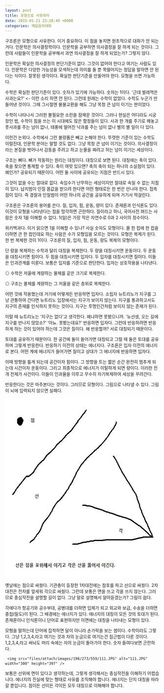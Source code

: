 ```yaml
---
layout: post
title: 모형으로 사유하라
date: 2015-01-21 23:28:49 +0900
categories: 깨달음의대화
---
```

구조론은 모형으로 사유한다. 이거 중요하다. 이 점을 놓치면 원초적으로 대화가 안 되는 거다. 인문학은 의사결정학이다. 인문학을 공부하면 의사결정을 잘 하게 되는 것이다. 그런데 사람들이 인문학을 공부해서 과연 의사결정을 잘 하게 되었는가? 그렇지 않다. 

  


인문학은 확실한 의사결정의 판단기준이 없다. 그것이 없어야 한다고 여기는 사람도 있다. 인문학은 다양한 가능성을 모색하는데 의미를 둘 뿐 똑떨어지는 정답을 말하면 안 된다는 식이다. 잘못된 생각이다. 확실한 판단기준을 만들어야 한다. 모형을 쓰면 가능하다.

  


수학은 확실한 판단기준이 있다. 숫자가 있기에 가능하다. 숫자는 1이다. ‘근데 벌레먹은 사과는요?’ <- 이런 소리 하면 안 된다. 그런데 원래는 수학이 없었다. 수학도 누군가 만들어낸 것이다. 그때 그시절엔 물물교환을 해도 그냥 목청 큰 넘이 이기는 판이었다. 

  


수학이 나타나서 그러한 불필요한 소란을 잠재운 것이다. 그러나 현실은 어디라도 시궁창인 법, 수학이 힘을 쓰는 이 시대에도 많은 함정들이 있다. 사과 한 개를 주기로 해놓고 풋사과를 주는 넘이 없나, 태풍에 떨어진 낙과를 주는 넘이 없나 별의 별 일이 다 있다. 

  


이런건 논외다. 수학에서 그런 불량품은 빼고 논해야 한다. 뚜렷한 기준이 있는 수학도 이럴진대, 인문학 분야는 말할 것도 없다. 그냥 목청 큰 넘이 이기는 것이다. 의사결정이라는 본질을 벗어나서 감동을 주려고 하고 눈물을 짜려고 하는 넘이 이기는 세상이다. 

  


구조는 뼈다. 뼈가 작동하는 원리는 대칭이다. 대칭으로 보면 된다. 대칭에는 축이 있다. 축을 찾으면 통제할 수 있다. 축이 여럿 있으면? 축의 축이 되는 하나의 소실점이 있다. 왜인가? 공유되기 때문이다. 어떤 둘 사이에 공유되는 지점은 반드시 있다. 

  


그것이 없을 수는 절대로 없다. 속임수가 난무하는 세상이지만 절대로 속일 수 없는 지점이 있다. 납치범이 인질 몸값을 받으려 한다면 어떤 형태로든 한 번은 만나야 한다. 접촉점이 있다. 즉 경찰과 인질범이 어떤 하나의 공간을 공유하게 되며 거기서 딱걸린다.

  


구조론은 구조론의 용어를 쓴다. 질, 입자, 힘, 운동, 량이 있다. 존재론과 인식론도 있다. 이것이 모형을 나타낸다는 점을 망각하면 곤란하다. 질이라고 하니, 국어사전 펴드는 사람은 숫자 1을 이해할 수 없다. 1(일)은 가장 작은 자연수로 0과 2 사이의 정수이다. 

  


위키백과다. 이거 읽으면 1을 이해할 수 있나? 사실 숫자도 모형이다. 물 한 컵에 한 컵을 더하면 큰 한 컵인데요 하는 사람은 수가 모형임을 모르는 것이다. 모형은 복제가 된다. 한 번 복제한 것이 1이다. 구조론의 질, 입자, 힘, 운동, 량도 복제의 모형이다.

  


단 량을 복제하는 수학과 달리 대칭을 복제한다. 두 량을 대칭시키면 운동이다. 두 운동을 대칭시키면 힘이다. 두 힘을 대칭시키면 입자다. 두 입자를 대칭시키면 질이다. 이들은 인과관계를 이룬다. 보통은 입자를 기준으로 판단한다. 입자는 상호작용을 나타낸다. 

  


◎ 수학은 저울에 계량하는 물체를 같은 크기로 복제한다.  
      
◎ 구조는 물체를 계량하는 그 저울을 같은 층위로 복제한다. 

  


어떤 것에 작용했는데 거기에 어떻게든 반응하면 입자다. 소립자 뉴트리노가 지구를 그냥 관통하여 간다면 뉴트리노 입장에서는 지구가 보이지 않는다. 지구를 통과하고서도 지구의 존재를 인식하지 못하는 것이다. 지구는 투명인간처럼 보이지 않는 존재가 된다. 

  


이럴 때 뉴트리노는 ‘지구는 없다’고 생각한다. 왜냐하면 못봤으니까. ‘뉴선생, 오는 길에 지구를 만나지 않았소?’ ‘아뇨. 못봤는데요?’ 반응하면 입자다. 그런데 반응하려면 반응하게 하는 것이 있어야 하는데 그것은 질이다. 왜 반응할까? 서로 대칭되기 때문이다. 

  


토대를 공유하기 때문이다. 한 공간에 둘이 들어가면 대칭되고 그럴 때 둘은 토대를 공유하며 그렇게 반응한다. 반응하기 이전의 상태는 에너지다. 구조론은 입자 이전의 에너지로 본다. 어떤 계에 에너지가 들어가면 질이고 상대가 그 에너지에 반응하면 입자다. 

  


이때 방향을 틀게 되는데 공간이자 힘이다. 그 방향을 트는 짧은 순간 완전히 멈추게 되는데 시간이자 운동이다. 그리고 최종적으로 에너지가 이탈하게 되면 량이다. 이러한 전개 전체가 사건이다. 이들이 인과율을 이루고 무수히 자기복제하여 세상을 꾸려간다. 

  


반응한다는 것은 마주본다는 것이다. 그러므로 모형이다. 그림으로 나타낼 수 있다. 그림이 뇌에 입력되지 않으면 실패다. 

  



 
<img src="files/attach/images/198/273/559/53.jpg" alt="53.jpg" width="591" height="586" /> 

  


옛날에는 점으로 싸웠다. 기관총이 등장한 1차대전에는 참호를 파고 선으로 싸웠다. 2차대전은 전차를 앞세워 각으로 싸웠다. 그런데 보통은 면을 쓰고 각을 쓰지 않는다. 그러므로 종심작전을 설명할 길이 없다. 그냥 말로 설명해서 알아듣겠는가? 그림이 쉽다.

  


각에다가 항공기와 공수부대, 공병대를 더하면 입체가 되고 외교와 보급, 수송을 더하면 중첩(밀도)이 된다. 그 배경에는 에너지가 있다. 에너지의 대칭이 모든 것의 토대가 된다. 존재론이니 인식론이니 단어로 표현하지만 이면에는 대칭을 나타내는 모형이 있다. 

  


모형을 말하는데 단어에 집착하면 달이 아니라 손가락을 보는 셈이다. 수학이라도 그렇다. 그냥 1,2,3,4,라고 여기는 것과 자의 눈금으로 여기는건 접근법이 다른 것이다. 1,2,3,4,라고 써놔도 머리 속에는 자의 눈금이 돌아가야 한다. 숫자 들여다보면 곤란하다. 

  



 

     <img src="files/attach/images/198/273/559/111.JPG" alt="111.JPG" width="300" height="397" /> 

  


보통은 선위에 면이 있다고 생각하는데, 그렇게 생각해서는 종심작전을 이해하기 어렵습니다. 에너지의 진실에 맞는 형태로 사유를 조직해야 합니다. 에너지는 단지 대칭을 따라갈 뿐입니다. 점이든 선이든 각이든 모두 대칭으로 이해해야 합니다.